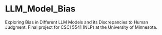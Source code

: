 # LLM_Model_Bias
Exploring Bias in Different LLM Models and its Discrepancies to Human Judgment. Final project for CSCI 5541 (NLP) at the University of Minnesota.
